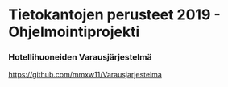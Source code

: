 # Tietokantojen perusteet 2019 - Ohjelmointiprojekti 
### Hotellihuoneiden Varausjärjestelmä

https://github.com/mmxw11/Varausjarjestelma

